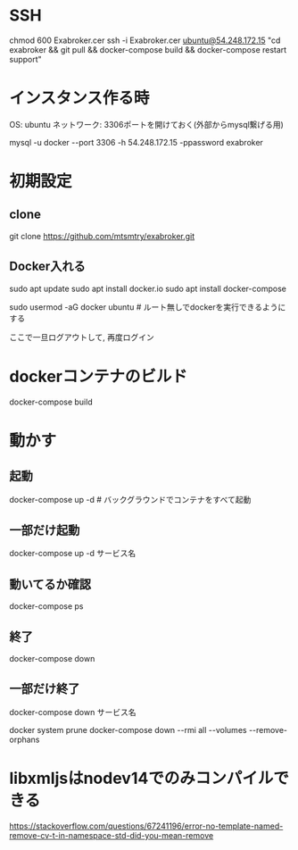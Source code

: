 # SSH
chmod 600 Exabroker.cer
ssh -i Exabroker.cer ubuntu@54.248.172.15 "cd exabroker && git pull && docker-compose build && docker-compose restart support"

# インスタンス作る時
OS: ubuntu
ネットワーク: 3306ポートを開けておく(外部からmysql繋げる用)

mysql -u docker --port 3306 -h 54.248.172.15 -ppassword exabroker

# 初期設定
## clone
git clone https://github.com/mtsmtry/exabroker.git

## Docker入れる
sudo apt update
sudo apt install docker.io
sudo apt install docker-compose

sudo usermod -aG docker ubuntu # ルート無しでdockerを実行できるようにする

ここで一旦ログアウトして, 再度ログイン

# dockerコンテナのビルド
docker-compose build

# 動かす
## 起動
docker-compose up -d # バックグラウンドでコンテナをすべて起動

## 一部だけ起動
docker-compose up -d サービス名

## 動いてるか確認
docker-compose ps

## 終了
docker-compose down

## 一部だけ終了
docker-compose down サービス名



docker system prune
docker-compose down --rmi all --volumes --remove-orphans



# libxmljsはnodev14でのみコンパイルできる
https://stackoverflow.com/questions/67241196/error-no-template-named-remove-cv-t-in-namespace-std-did-you-mean-remove